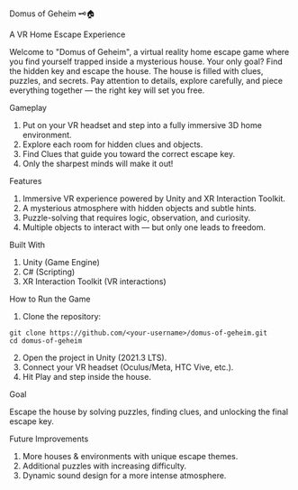 Domus of Geheim 🗝️🏠

A VR Home Escape Experience

Welcome to "Domus of Geheim", a virtual reality home escape game where you find yourself trapped inside a mysterious house. Your only goal? Find the hidden key and escape the house.
The house is filled with clues, puzzles, and secrets. Pay attention to details, explore carefully, and piece everything together — the right key will set you free.

Gameplay

1. Put on your VR headset and step into a fully immersive 3D home environment.
2. Explore each room for hidden clues and objects.
3. Find Clues that guide you toward the correct escape key.
4. Only the sharpest minds will make it out!

Features

1. Immersive VR experience powered by Unity and XR Interaction Toolkit.
2. A mysterious atmosphere with hidden objects and subtle hints.
3. Puzzle-solving that requires logic, observation, and curiosity.
4. Multiple objects to interact with — but only one leads to freedom.

Built With

1. Unity (Game Engine)
2. C# (Scripting)
3. XR Interaction Toolkit (VR interactions)

How to Run the Game

1. Clone the repository:

  `git clone https://github.com/<your-username>/domus-of-geheim.git`  
  `cd domus-of-geheim`

2. Open the project in Unity (2021.3 LTS).
3. Connect your VR headset (Oculus/Meta, HTC Vive, etc.).
4. Hit Play and step inside the house. 

Goal 

Escape the house by solving puzzles, finding clues, and unlocking the final escape key. 

Future Improvements 

1. More houses & environments with unique escape themes.
2. Additional puzzles with increasing difficulty.
3. Dynamic sound design for a more intense atmosphere. 
